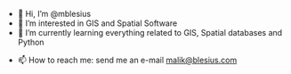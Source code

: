 - 👋 Hi, I’m @mblesius
- 👀 I’m interested in GIS and Spatial Software
- 🌱 I’m currently learning everything related to GIS, Spatial databases and Python
<!---
💞️ I’m looking to collaborate on ...
--->
- 📫 How to reach me: send me an e-mail malik@blesius.com

<!---
mblesius/mblesius is a ✨ special ✨ repository because its `README.md` (this file) appears on your GitHub profile.
You can click the Preview link to take a look at your changes.
--->
